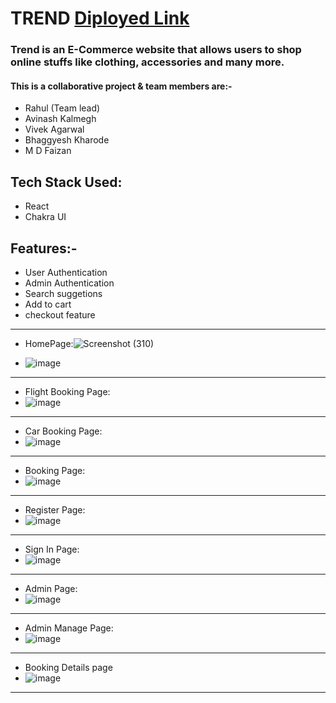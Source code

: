 # TREND [Diployed Link](https://trend-olive.vercel.app/)


<h3>Trend is an E-Commerce website that allows users to shop online stuffs like clothing, accessories and many more.</h3>

<h4>This is a collaborative project & team members are:-</h4>
<ul>
  <li>Rahul (Team lead)</li>
   <li>Avinash Kalmegh</li>
   <li>Vivek Agarwal</li>
   <li>Bhaggyesh Kharode</li>
   <li>M D Faizan</li>
</ul>



## Tech Stack Used:
<ul>
<li>React</li>
  <li>Chakra UI</li>
</ul>

## Features:-
<ul>
  <li>User Authentication</li>
   <li>Admin Authentication</li>
   <li>Search suggetions</li>
   <li>Add to cart</li>
   <li>checkout feature</li>
</ul>


<hr>

* HomePage:![Screenshot (310)](https://user-images.githubusercontent.com/107553043/230719774-2786d0d2-f4ce-456f-91f5-6eff778237f3.png)

* ![image](https://i.ibb.co/fQYB1sS/bookit-home.png)

<hr>

* Flight Booking Page: 
* ![image](https://i.ibb.co/DgYPmzJ/flight-bookit.png)

<hr>

* Car Booking Page:
* ![image](https://i.ibb.co/61qDCZD/bookit3car.png)

<hr>

* Booking Page:
* ![image](https://i.ibb.co/hMSR55R/bookit-booking-page.png)

<hr>

* Register Page:
* ![image](https://i.ibb.co/h9Z3Nn0/bookit-sigin.png)

<hr>

* Sign In Page: 
* ![image](https://i.ibb.co/jh97KND/bookit-sign.png)

<hr>

* Admin Page: 
* ![image](https://i.ibb.co/r7Jx1dF/bookiit-admin-page.png)

<hr>

* Admin Manage Page: 
* ![image](https://i.ibb.co/MSMt4hh/bookit-admin-page-show-list.png)

<hr>

* Booking Details page
* ![image](https://i.ibb.co/Y0DgqyS/bookit-details-page.png)

<hr>


